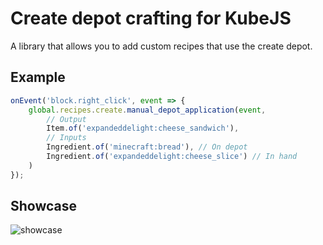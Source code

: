# Create depot crafting for KubeJS

A library that allows you to add custom recipes that use the create depot.

## Example

```js
onEvent('block.right_click', event => {
    global.recipes.create.manual_depot_application(event,
        // Output
        Item.of('expandeddelight:cheese_sandwich'),
        // Inputs
        Ingredient.of('minecraft:bread'), // On depot
        Ingredient.of('expandeddelight:cheese_slice') // In hand
    )
});
```

## Showcase

![showcase](https://i.ibb.co/d2qYbp2/example.gif)
